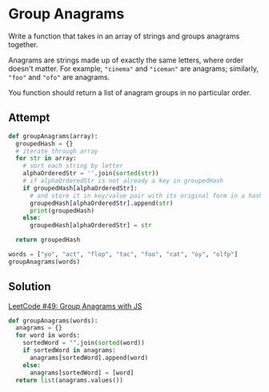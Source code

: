 # Group Anagrams
Write a function that takes in an array of strings and groups anagrams together.

Anagrams are strings made up of exactly the same letters, where order doesn't matter. For example, `"cinema"` and `"iceman"` are anagrams; similarly, `"foo"` and `"ofo"` are anagrams.

You function should return a list of anagram groups in no particular order.

## Attempt
```py
def groupAnagrams(array):
  groupedHash = {}
  # iterate through array
  for str in array:
    # sort each string by letter
    alphaOrderedStr = ''.join(sorted(str))
    # if alphaOrderedStr is not already a key in groupedHash
    if groupedHash[alphaOrderedStr]:
      # and store it in key/value pair with its original form in a hash table (store any other matching pairs in the same bucket)
      groupedHash[alphaOrderedStr].append(str)
      print(groupedHash)
    else:
      groupedHash[alphaOrderedStr] = str

  return groupedHash

words = ["yo", "act", "flop", "tac", "foo", "cat", "oy", "olfp"]
groupAnagrams(words)
```

## Solution
[LeetCode #49: Group Anagrams with JS](https://dev.to/johnkirtley_/leetcode-49-group-anagrams-with-javascript-28n)
```py
def groupAnagrams(words):
  anagrams = {}
  for word in words:
    sortedWord = "".join(sorted(word))
    if sortedWord in anagrams:
      anagrams[sortedWord].append(word)
    else:
      anagrams[sortedWord] = [word]
  return list(anagrams.values())
```
